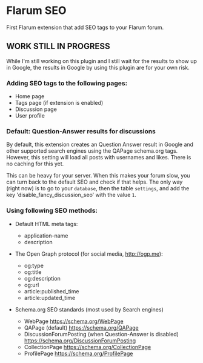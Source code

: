 # Flarum SEO
First Flarum extension that add SEO tags to your Flarum forum.

## WORK STILL IN PROGRESS
While I'm still working on this plugin and I still wait for the results to show up in Google, the results in Google by using this plugin are for your own risk.

### Adding SEO tags to the following pages:
- Home page
- Tags page (if extension is enabled)
- Discussion page
- User profile

### Default: Question-Answer results for discussions
By default, this extension creates an Question Answer result in Google and other supported search engines using the QAPage schema.org tags. However, this setting will load all posts with usernames and likes. There is no caching for this yet. 

This can be heavy for your server. When this makes your forum slow, you can turn back to the default SEO and check if that helps. The only way (right now) is to go to your ``database``, then the table ``settings``, and add the key 'disable_fancy_discussion_seo' with the value ``1``.

### Using following SEO methods:
- Default HTML meta tags:
  - application-name
  - description
- The Open Graph protocol (for social media, http://ogp.me):
  - og:type
  - og:title
  - og:description
  - og:url
  - article:published_time
  - article:updated_time
 
- Schema.org SEO standards (most used by Search engines)
  - WebPage https://schema.org/WebPage
  - QAPage (default) https://schema.org/QAPage
  - DiscussionForumPosting (when Question-Answer is disabled) https://schema.org/DiscussionForumPosting
  - CollectionPage https://schema.org/CollectionPage
  - ProfilePage https://schema.org/ProfilePage
